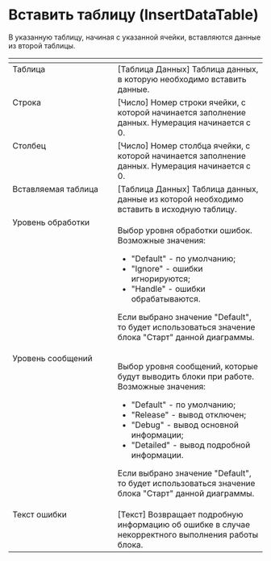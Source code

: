 # Вставить таблицу (InsertDataTable)

В указанную таблицу, начиная с указанной ячейки, вставляются данные из второй таблицы.

<table data-header-hidden><thead><tr><th width="225" valign="top"></th><th width="321" valign="top"></th></tr></thead><tbody><tr><td valign="top">Таблица</td><td valign="top">[Таблица Данных] Таблица данных, в которую необходимо вставить данные.</td></tr><tr><td valign="top">Строка</td><td valign="top">[Число] Номер строки ячейки, с которой начинается заполнение данных. Нумерация начинается с 0.</td></tr><tr><td valign="top">Столбец</td><td valign="top">[Число] Номер столбца ячейки, с которой начинается заполнение данных. Нумерация начинается с 0.</td></tr><tr><td valign="top">Вставляемая таблица</td><td valign="top">[Таблица Данных] Таблица данных, данные из которой необходимо вставить в исходную таблицу.</td></tr><tr><td valign="top">Уровень обработки</td><td valign="top"><p>Выбор уровня обработки ошибок. Возможные значения: </p><ul><li>"Default" - по умолчанию; </li><li>"Ignore" - ошибки игнорируются; </li><li>"Handle" - ошибки обрабатываются. </li></ul><p>Если выбрано значение "Default", то будет использоваться значение блока "Старт" данной диаграммы.</p></td></tr><tr><td valign="top">Уровень сообщений</td><td valign="top"><p>Выбор уровня сообщений, которые будут выводить блоки при работе. Возможные значения: </p><ul><li>"Default" - по умолчанию; </li><li>"Release" - вывод отключен; </li><li>"Debug" - вывод основной информации; </li><li>"Detailed" - вывод подробной информации. </li></ul><p>Если выбрано значение "Default", то будет использоваться значение блока "Старт" данной диаграммы.</p></td></tr><tr><td valign="top">Текст ошибки</td><td valign="top">[Текст] Возвращает подробную информацию об ошибке в случае некорректного выполнения работы блока.</td></tr></tbody></table>
